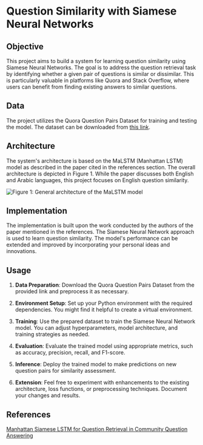 # Question Similarity with Siamese Neural Networks

## Objective

This project aims to build a system for learning question similarity using Siamese Neural Networks. The goal is to address the question retrieval task by identifying whether a given pair of questions is similar or dissimilar. This is particularly valuable in platforms like Quora and Stack Overflow, where users can benefit from finding existing answers to similar questions.

## Data

The project utilizes the Quora Question Pairs Dataset for training and testing the model. The dataset can be downloaded from [this link](http://qim.fs.quoracdn.net/quora_duplicate_questions.tsv).

## Architecture

The system's architecture is based on the MaLSTM (Manhattan LSTM) model as described in the paper cited in the references section. The overall architecture is depicted in Figure 1. While the paper discusses both English and Arabic languages, this project focuses on English question similarity.

![Figure 1: General architecture of the MaLSTM model](link_to_image)

## Implementation

The implementation is built upon the work conducted by the authors of the paper mentioned in the references. The Siamese Neural Network approach is used to learn question similarity. The model's performance can be extended and improved by incorporating your personal ideas and innovations.

## Usage

1. **Data Preparation**: Download the Quora Question Pairs Dataset from the provided link and preprocess it as necessary.

2. **Environment Setup**: Set up your Python environment with the required dependencies. You might find it helpful to create a virtual environment.

3. **Training**: Use the prepared dataset to train the Siamese Neural Network model. You can adjust hyperparameters, model architecture, and training strategies as needed.

4. **Evaluation**: Evaluate the trained model using appropriate metrics, such as accuracy, precision, recall, and F1-score.

5. **Inference**: Deploy the trained model to make predictions on new question pairs for similarity assessment.

6. **Extension**: Feel free to experiment with enhancements to the existing architecture, loss functions, or preprocessing techniques. Document your changes and results.

## References
[Manhattan Siamese LSTM for Question Retrieval in Community Question Answering](https://hal.science/hal-02271338/file/Manhattan_Siamese_LSTM_for_Question_Retrieval_in_Community_Question_Answering__1_.pdf)

